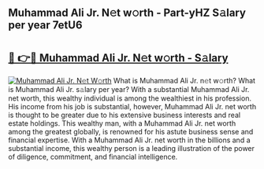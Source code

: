 ## Muhammad Ali Jr. N𝚎t w𝚘rth - Part-yHZ S𝚊lary per year 7etU6

# <h2><a href="http://gc2wa9.nevu.top/?p=Muhammad+Ali+Jr.">🔗 👉🔴 Muhammad Ali Jr. N𝚎t w𝚘rth - S𝚊lary</a></h2>

[![Muhammad Ali Jr. N𝚎t W𝚘rth](https://i.imgur.com/Oavwk0R.jpeg)](http://gc2wa9.nevu.top/?p=Muhammad+Ali+Jr.)
What is Muhammad Ali Jr. n𝚎t w𝚘rth? What is Muhammad Ali Jr. s𝚊lary per year?
With a substantial Muhammad Ali Jr. net worth, this wealthy individual is among the wealthiest in his profession. His income from his job is substantial, however, Muhammad Ali Jr. net worth is thought to be greater due to his extensive business interests and real estate holdings. This wealthy man, with a Muhammad Ali Jr. net worth among the greatest globally, is renowned for his astute business sense and financial expertise. With a Muhammad Ali Jr. net worth in the billions and a substantial income, this wealthy person is a leading illustration of the power of diligence, commitment, and financial intelligence.
